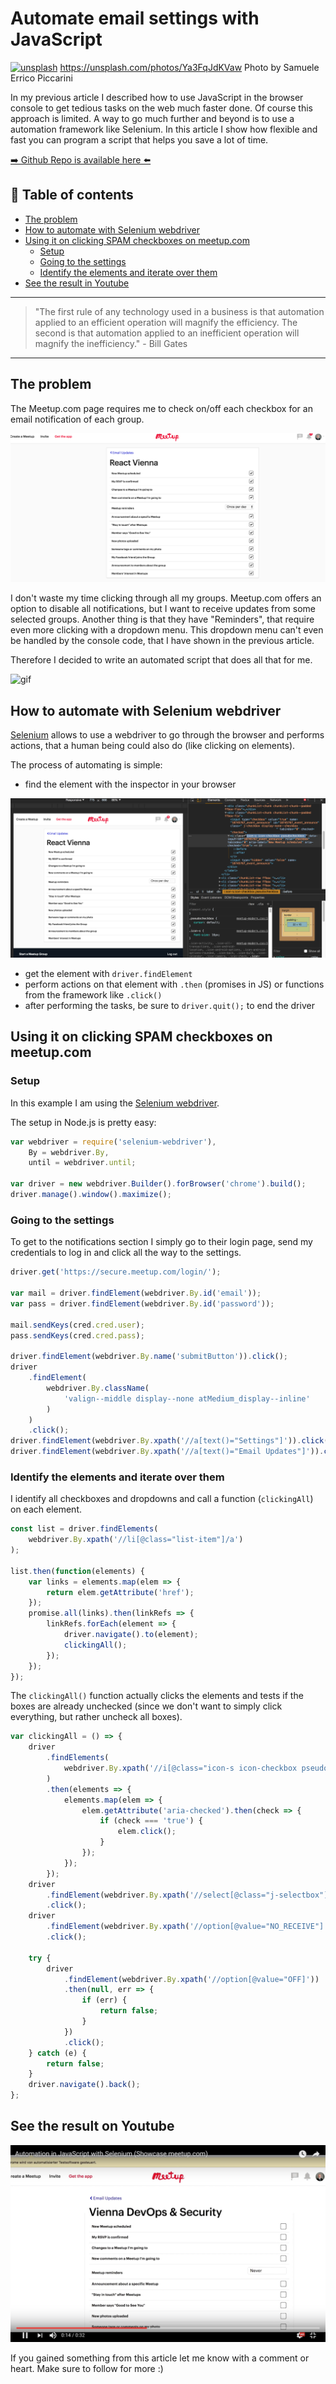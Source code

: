 # Automate email settings with JavaScript
[<img src="https://images.unsplash.com/photo-1486758206125-94d07f414b1c?dpr=2&auto=format&fit=crop&w=1080&h=720&q=80&cs=tinysrgb&crop=" alt="unsplash">](
https://unsplash.com/photos/Ya3FqJdKVaw)
https://unsplash.com/photos/Ya3FqJdKVaw Photo by Samuele Errico Piccarini

In my previous article I described how to use JavaScript in the browser console to get tedious tasks on the web much faster done. Of course this approach is limited. A way to go much further and beyond is to use a automation framework like Selenium. In this article I show how flexible and fast you can program a script that helps you save a lot of time.

[➡️ Github Repo is available here ⬅️](https://github.com/DDCreationStudios/seleniumExample)


## 📄 Table of contents

  * [The problem](#the-problem)
  * [How to automate with Selenium webdriver](#how-to-automate-with-selenium-webdriver)
  * [Using it on clicking SPAM checkboxes on meetup.com](#using-it-on-clicking-spam-checkboxes-on-meetupcom)
    * [Setup](#setup)
    * [Going to the settings](#going-to-the-settings)
    * [Identify the elements and iterate over them](#identify-the-elements-and-iterate-over-them)
  * [See the result in Youtube](#see-the-result-in-youtube)



---
>"The first rule of any technology used in a business is that automation applied to an efficient operation will magnify the efficiency. The second is that automation applied to an inefficient operation will magnify the inefficiency." - Bill Gates
---

## The problem

The Meetup.com page requires me to check on/off each checkbox for an email notification of each group.

<img src="../assets/SELEX/emailUpdates.png" alt="screenshot"/>

I don't waste my time clicking through all my groups. Meetup.com offers an option to disable all notifications, but I want to receive updates from some selected groups.
Another thing is that they have "Reminders", that require even more clicking with a dropdown menu. This dropdown menu can't even be handled by the console code, that I have shown in the previous article.

Therefore I decided to write an automated script that does all that for me.

<img src="http://g.recordit.co/wc1jG5oRLW.gif" alt="gif"/>

## How to automate with Selenium webdriver

[Selenium](http://www.seleniumhq.org/) allows to use a webdriver to go through the browser and performs actions, that a human being could also do (like clicking on elements).

The process of automating is simple:

- find the element with the inspector in your browser
<img src="../assets/SELEX/inspector.png" alt="screenshot"/>

- get the element with  `driver.findElement`
- perform actions on that element with `.then` (promises in JS) or functions from the framework like `.click()`
- after performing the tasks, be sure to `driver.quit();` to end the driver

## Using it on clicking SPAM checkboxes on meetup.com

### Setup

In this example I am using the [Selenium webdriver](https://github.com/SeleniumHQ/selenium/tree/master/javascript/node/selenium-webdriver).

The setup in Node.js is pretty easy:

```javascript
var webdriver = require('selenium-webdriver'),
	By = webdriver.By,
	until = webdriver.until;

var driver = new webdriver.Builder().forBrowser('chrome').build();
driver.manage().window().maximize();
```

### Going to the settings

To get to the notifications section I simply go to their login page, send my credentials to log in and click all the way to the settings.

```javascript
driver.get('https://secure.meetup.com/login/');

var mail = driver.findElement(webdriver.By.id('email'));
var pass = driver.findElement(webdriver.By.id('password'));

mail.sendKeys(cred.cred.user);
pass.sendKeys(cred.cred.pass);

driver.findElement(webdriver.By.name('submitButton')).click();
driver
	.findElement(
		webdriver.By.className(
			'valign--middle display--none atMedium_display--inline'
		)
	)
	.click();
driver.findElement(webdriver.By.xpath('//a[text()="Settings"]')).click();
driver.findElement(webdriver.By.xpath('//a[text()="Email Updates"]')).click();
```

### Identify the elements and iterate over them

I identify all checkboxes and dropdowns and call a function (`clickingAll`) on each element.

```javascript
const list = driver.findElements(
	webdriver.By.xpath('//li[@class="list-item"]/a')
);

list.then(function(elements) {
	var links = elements.map(elem => {
		return elem.getAttribute('href');
	});
	promise.all(links).then(linkRefs => {
		linkRefs.forEach(element => {
			driver.navigate().to(element);
			clickingAll();
		});
	});
});
```

The `clickingAll()` function actually clicks the elements and tests if the boxes are already unchecked (since we don't want to simply click everything, but rather uncheck all boxes).

```javascript
var clickingAll = () => {
	driver
		.findElements(
			webdriver.By.xpath('//i[@class="icon-s icon-checkbox pseudocheckbox "]')
		)
		.then(elements => {
			elements.map(elem => {
				elem.getAttribute('aria-checked').then(check => {
					if (check === 'true') {
						elem.click();
					}
				});
			});
		});
	driver
		.findElement(webdriver.By.xpath('//select[@class="j-selectbox"]'))
		.click();
	driver
		.findElement(webdriver.By.xpath('//option[@value="NO_RECEIVE"]'))
		.click();

	try {
		driver
			.findElement(webdriver.By.xpath('//option[@value="OFF]'))
			.then(null, err => {
				if (err) {
					return false;
				}
			})
			.click();
	} catch (e) {
		return false;
	}
	driver.navigate().back();
};
```

## See the result on Youtube

[<img src="../assets/SELEX/screenshotYoutube.png" alt="screenshot" />](https://youtu.be/-fPcsgR6uHk)


If you gained something from this article let me know with a comment or heart. Make sure to follow for more :)




<!-- Written by Daniel Deutsch (deudan1010@gmail.com) -->
